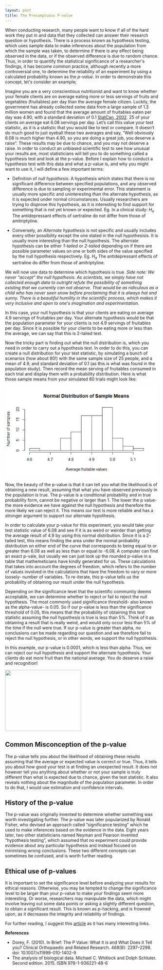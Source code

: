 ```yaml
---
layout: post
title: The Presumptuous P-value 
---
```


When conducting research, many people want to know if all of the hard work they put in and data that they collected can answer their research question or hypothesis. There is a process known as hypothesis testing, which uses sample data to make inferences about the
population from which the sample was taken, to determine if there is any effect being observed in the data, or if the observed difference is due to random chance. Thus, in order to quantify the statistical significance of a researcher's findings,  it has become common practice, although recently a more controversial one, to determine the reliability of an experiment by using a calculated probability known as the *p-value*. In order to demonstrate this concept, let's consider an example;

Imagine you are a very conscientious nutritionist and want to know whether your female clients are on average eating more or less servings of fruits and vegetables (fruitables) per day than the average female citizen. Luckily, the government has already collected some data from a large sample of 1.3 million women and found that the average amount of fruitables eaten per day was 4.90, with a standard deviation of 0.1 [StatCan, 2002](https://www150.statcan.gc.ca/n1/en/pub/82-003-x/2001003/article/6103-eng.pdf?st=YqoR0ZlM). 25 of your clients on average eat 6.08 servings per day. Let’s call this value your test statistic, as it is a statistic that you would like to test or compare. It doesn’t do much good to just eyeball these two averages and say, “Well obviously 6.08 is much higher than 4.90, so you are doing a great job, you deserve a raise”. These results may be due to chance, and you may not deserve a raise. In order to conduct an unbiased scientific test to see how unusual your results are, most statisticians will tell you to do something called a hypothesis test and look at the p-value. Before I explain how to conduct a hypothesis test with this data and what a p-value is, and why you might want to use it, I will define a few important terms:

- Definition of *null hypothesis*:  A hypothesis which states that there is no significant difference between specified populations, and any observed difference is due to sampling or experimental error. This statement is usually more specific and uninteresting than the alternate hypothesis, as it is expected under normal circumstances. Usually researchers are trying to disprove this hypothesis, as it is interesting to find support for something that is not yet known or expected.
Eg. In a clinical study: $H_o$ The antidepressant effects of sertraline do not differ from those of amitriptyline.

- Conversely, an *Alternate hypothesis* is not specific and usually includes every other possibility except the
one stated in the null hypothesisis. It is usually more interesting than the null hypothesis. The alternate hypothesis can be either *1-tailed* or *2-tailed* depending on if there are possible parameter values on one or both sides of the value specified by the null hypothesis respectively.
Eg. $H_a$ The antidepressant effects of sertraline do differ from those of amitriptyline.

We will now use data to determine which hypothesis is true.
*Side note: We never "accept" the null hypothesis. As scientists, we simply have not collected enough data to outright refute the possibility of something existing that we currently can not observe. That would be as ridiculous as a child who has never seen snow before proclaiming that it is always hot and sunny. There is a beautiful humility in the scientific process, which makes it very inclusive and open to one's imagination and experimentation.*

In this case, your null hypothesis is that your clients are eating on average 4.9 servings of fruitables per day. Your alternate hypothesis would be that the population parameter for your clients is not 4.9 servings of fruitables per day. Since it is possible for your clients to be eating more or less than the average, we can say that this is 2-tailed test.

Now the tricky part is finding out what the null distribution is, which you need in order to carry out a hypothesis test. In order to do this, you can create a null distribution for your test statistic, by simulating a bunch of scenarios (how about 80!) with the same sample size of 25 people, and a mean of 4.9, and standard deviation of 0.1 (as this is what was found in the population study). Then record the mean serving of fruitables consumed in each trial and display them with a probability distribution. Here is what those sample means from your simulated 80 trials might look like:

![fruitables](https://github.com/heathervant/What-is-a-p-value-/blob/master/Fruitables.png)

Now, the beauty of the p-value is that it can tell you what the likelihood is of obtaining a new result, assuming that what you have observed previously in the population is true. The p-value is a conditional probability and in true probability form, cannot be negative or larger than 1. The lower the p value- the more evidence we have against the null hypothesis and therefore the more likely we can reject it. This means our test is more reliable and has a stronger argument to support our alternate hypothesis.

In order to calculate your p-value for this experiment, you would take your test statistic value of 6.08 and see if it is as weird or weirder than getting the average result of 4.9 by using this normal distribution. Since it is a 2-tailed test, this means finding the area under the normal probability distribution on either end of the curve that corresponds to being equal to or greater than 6.08 as well as less than or equal to -6.08. A computer can find an exact p-vale, but usually we can just look up the rounded p-value in a table that mathemeticians have kindly generated for us. These calculations that takes into account the degrees of freedom, which refers to the number of values involved in the calculations that have the freedom to vary or more loosely- number of variables. To re-iterate, this p-value tells us the probability of obtaining our result under the null hypothesis.

Depending on the significance level that the scientific community deems acceptable, we can determine whether to reject or fail to reject the null hypothesis. The most commonly used significance threshold- also known as the alpha-value- is 0.05. So if our p-value is less than the significance threshold of 0.05, this means that the probability of obtaining this test statistic assuming the null hypothesis is true is less than 5%. Think of it as obtaining a result that is really weird, and would only occur less than 5% of the time if the null were true. If our p-value is greater than alpha, no conclusions can be made regarding our question and we therefore fail to reject the null hypothesis, or in other words, we support the null hypothesis.

In this example, our p-value is 0.0001, which is less than alpha. Thus, we can reject our null hypothesis and support the alternate hypothesis. Your clients do eat more fruit than the national average. You do deserve a raise and recognition!

<img src="https://media.giphy.com/media/RGkZse25ddkVYWSqx9/giphy.gif" width="250" height="200" />

## Common Misconception of the p-value
The p-value tells you about the likelihood of obtaining these results assuming that the average or expected value is correct or true. Thus, it tells you about how good your test is at finding an unexpected result. It does not however tell you anything about whether or not your sample is truly different than what is expected due to chance, given the test statistic. It also reveals nothing about the magnitude of the population parameter. In order to do that, I would use estimation and confidence intervals.
 
## History of the p-value
The p-value was originally invented to determine whether something was worth investigating further. The p-value was later popularized by  Ronald Fisher, who devised an approach called “significance testing” which he used to make inferences based on the evidence in the data. Eight years later, two other statisticians named Neyman and Pearson invented “hypothesis testing”, which assumed that no experiment could provide evidence about any particular hypothesis and instead focused on minimising  wrong conclusions. These two different concepts can sometimes be confused, and is worth further reading.

## Ethical use of p-values
It is important to set the significance level before analyzing your results for ethical reasons. Otherwise, you may be tempted to change the significance level to be larger than your p-value to make your findings seem more interesting. Or worse, researchers may manipulate the data, which might involve leaving out some data points or asking a slightly different question, to obtain a significant result. This is known as p-hacking, and is frowned upon, as it decreases the integrity and reliability of findings. 

For further reading, I suggest this [article](http://theconversation.com/give-p-a-chance-significance-testing-is-misunderstood-20207) as it has many interesting links.

**References**
- Dorey, F. (2010). In Brief: The P Value: What it is and What Does it Tell you? Clinical Orthopaedic and Related Research. 468(8): 2297–2298. doi: 10.1007/s11999-010-1402-9
- The analysis of biological data. Michael C. Whitlock and Dolph Schluter. Second edition. 2015. ISBN 978-1-936221-48-6
